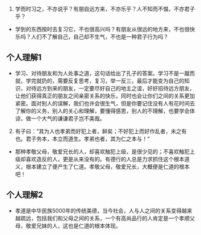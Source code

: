 1. 学而时习之，不亦说乎？有朋自远方来，不亦乐乎？人不知而不愠，不亦君子乎？
* 学到的东西按时去复习它，不也很高兴吗？有朋友从很远的地方来，不也很快乐吗？人们不了解自己，自己却不生气，不也是一种君子行为吗？
## 个人理解1
* 学习、对待朋友和为人处事之道，这句话给出了孔子的答案。学习不是一蹴而就，学完就扔的，需要反复思考，复习，举一反三，最后才能变为自己的知识，对待远方到来的朋友，一定要尽好自己的地主之谊，好好招待远方朋友，让他们获得真正的朋友之间亲密关系的快乐，同时也会让你们之间的关系更加紧密。面对别人的误解，我们也许会很生气，但是你要记住没有人有花时间去了解你的义务，别人的关心和理解，要懂得感恩，别人的不理解，也要学会体谅，做一个大气的谦谦君子岂不美哉。

2. 有子曰：“其为人也孝弟而好犯上者，鲜矣；不好犯上而好作乱者，未之有也。君子务本，本立而道生。孝弟也者，其为仁之本与！”
* 那种孝敬父母，敬爱兄长的人，却喜欢触犯上级，是很少见的；不喜欢触犯上级却喜欢造反的人，更是从来没有的。有德行的人总是力求抓住这个根本道义，根本建立了便产生了仁道。孝敬父母，敬爱兄长，大概便是仁道的根本吧！

## 个人理解2
* 孝道是中华民族5000年的传统美德，当今社会，人与人之间的关系变得越来越疏远，包括我们和父母之间的关系，一个有高尚品行的人肯定是一个孝顺父母，敬爱兄妹的人，这也是仁道的根本体现。
